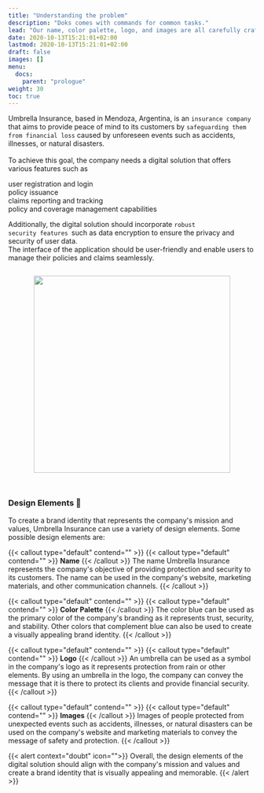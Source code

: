 ```yaml
---
title: "Understanding the problem"
description: "Doks comes with commands for common tasks."
lead: "Our name, color palette, logo, and images are all carefully crafted to represent our commitment to your peace of mind!"
date: 2020-10-13T15:21:01+02:00
lastmod: 2020-10-13T15:21:01+02:00
draft: false
images: []
menu:
  docs:
    parent: "prologue"
weight: 30
toc: true
---
```


Umbrella Insurance, based in Mendoza, Argentina, is an <code>insurance company</code> that aims to provide peace of mind to its customers by <code>safeguarding them from financial loss</code> caused by unforeseen events such as accidents, illnesses, or natural disasters.<br>
<br>
To achieve this goal, the company needs a digital solution that offers various features such as 
<div class="summary2">user registration and login</div>
<div class="summary2">policy issuance</div>
<div class="summary2">claims reporting and tracking</div>
<div class="summary2">policy and coverage management capabilities</div>

Additionally, the digital solution should incorporate <code>robust security features </code>such as data encryption to ensure the privacy and security of user data. <br>
The interface of the application should be user-friendly and enable users to manage their policies and claims seamlessly.

<style>
.centerimage {
  padding-top: 1em;
  display: flex;
  justify-content: center;
  padding-bottom: 2em;

}
</style>
<div  class="centerimage">
<img width="auto" height="400" src="/images/vendor/umbrella1.png">
</div>

### Design Elements 🎨

To create a brand identity that represents the company's mission and values, Umbrella Insurance can use a variety of design elements. Some possible design elements are:

{{< callout type="default" contend="" >}}
{{< callout type="default" contend="" >}}
<b>Name</b>
{{< /callout >}}
The name Umbrella Insurance represents the company's objective of providing protection and security to its customers. The name can be used in the company's website, marketing materials, and other communication channels.
{{< /callout >}}

{{< callout type="default" contend="" >}}
{{< callout type="default" contend="" >}}
<b>Color Palette</b>
{{< /callout >}}
The color blue can be used as the primary color of the company's branding as it represents trust, security, and stability. Other colors that complement blue can also be used to create a visually appealing brand identity.
{{< /callout >}}

{{< callout type="default" contend="" >}}
{{< callout type="default" contend="" >}}
<b>Logo</b>
{{< /callout >}}
An umbrella can be used as a symbol in the company's logo as it represents protection from rain or other elements. By using an umbrella in the logo, the company can convey the message that it is there to protect its clients and provide financial security.
{{< /callout >}}

{{< callout type="default" contend="" >}}
{{< callout type="default" contend="" >}}
<b>Images</b>
{{< /callout >}}
Images of people protected from unexpected events such as accidents, illnesses, or natural disasters can be used on the company's website and marketing materials to convey the message of safety and protection.
{{< /callout >}}

{{< alert context="doubt" icon="">}}
Overall, the design elements of the digital solution should align with the company's mission and values and create a brand identity that is visually appealing and memorable.
{{< /alert >}}

